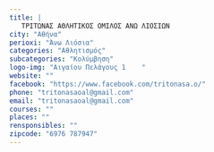 ```yaml
---
title: |
   ΤΡΙΤΩΝΑΣ ΑΘΛΗΤΙΚΟΣ ΟΜΙΛΟΣ ΑΝΩ ΛΙΟΣΙΩΝ
city: "Αθήνα"
perioxi: "Άνω Λιόσια"
categories: "Αθλητισμός"
subcategories: "Κολύμβηση"
logo-img: "Αιγαίου Πελάγους 1    "
website: ""
facebook: "https://www.facebook.com/tritonasa.o/"
phone: "tritonasaoal@gmail.com"
email: "tritonasaoal@gmail.com"
courses: ""
places: ""
rensponsibles: ""
zipcode: "6976 787947"
---
```




